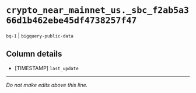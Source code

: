 # `crypto_near_mainnet_us._sbc_f2ab5a366d1b462ebe45df4738257f47`
`bq-1` | `bigquery-public-data`

## Column details
* [TIMESTAMP] `last_update`

-------------------------------------------------------------------------------
*Do not make edits above this line.*
